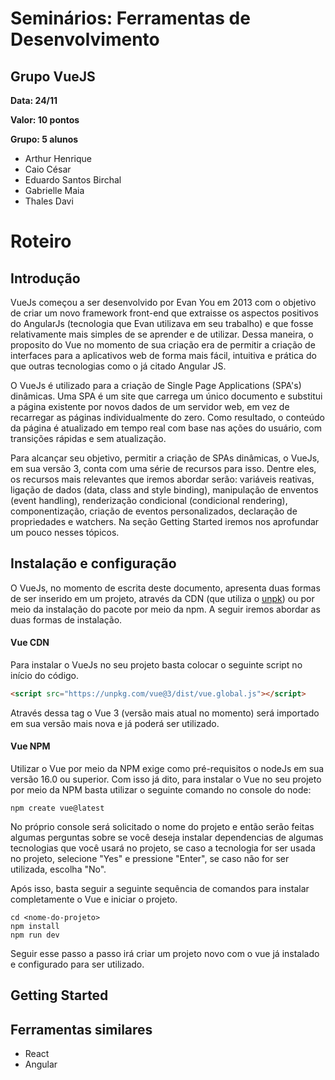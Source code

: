 # Seminários: Ferramentas de Desenvolvimento
## Grupo VueJS

**Data: 24/11**

**Valor: 10 pontos**

**Grupo: 5 alunos**
- Arthur Henrique
- Caio César
- Eduardo Santos Birchal
- Gabrielle Maia
- Thales Davi


# Roteiro
## Introdução
VueJs começou a ser desenvolvido por Evan You em 2013 com o objetivo de criar um novo framework front-end que extraisse os aspectos positivos do AngularJs (tecnologia que Evan utilizava em seu trabalho) e que fosse relativamente mais simples de se aprender e de utilizar. Dessa maneira, o proposito do Vue no momento de sua criação era de permitir a criação de interfaces para a aplicativos web de forma mais fácil, intuitiva e prática do que outras tecnologias como o já citado Angular JS. 

O VueJs é utilizado para a criação de Single Page Applications (SPA's) dinâmicas. Uma SPA é um site que carrega um único documento e substitui a página existente por novos dados de um servidor web, em vez de recarregar as páginas individualmente do zero. Como resultado, o conteúdo da página é atualizado em tempo real com base nas ações do usuário, com transições rápidas e sem atualização.

Para alcançar seu objetivo, permitir a criação de SPAs dinâmicas, o VueJs, em sua versão 3, conta com uma série de recursos para isso. Dentre eles, os recursos mais relevantes que iremos abordar serão: variáveis reativas, ligação de dados (data, class and style binding), manipulação de enventos (event handling), renderização condicional (condicional rendering), componentização, criação de eventos personalizados, declaração de propriedades e watchers. Na seção Getting Started iremos nos aprofundar um pouco nesses tópicos.

## Instalação e configuração
O VueJs, no momento de escrita deste documento, apresenta duas formas de ser inserido em um projeto, através da CDN (que utiliza o [unpk](https://www.unpkg.com)) ou por meio da instalação do pacote por meio da npm. A seguir iremos abordar as duas formas de instalação.

#### Vue CDN
Para instalar o VueJs no seu projeto basta colocar o seguinte script no início do código. 
```html
<script src="https://unpkg.com/vue@3/dist/vue.global.js"></script>
```
Através dessa tag o Vue 3 (versão mais atual no momento) será importado em sua versão mais nova e já poderá ser utilizado. 

#### Vue NPM
Utilizar o Vue por meio da NPM exige como pré-requisitos o nodeJs em sua versão 16.0 ou superior. Com isso já dito, para instalar o Vue no seu projeto por meio da NPM basta utilizar o seguinte comando no console do node:

```node
npm create vue@latest
```
No próprio console será solicitado o nome do projeto e então serão feitas algumas perguntas sobre se você deseja instalar dependencias de algumas tecnologias que você usará no projeto, se caso a tecnologia for ser usada no projeto, selecione "Yes" e pressione "Enter", se caso não for ser utilizada, escolha "No".

Após isso, basta seguir a seguinte sequência de comandos para instalar completamente o Vue e iniciar o projeto.
```Node
cd <nome-do-projeto>
npm install
npm run dev
```

Seguir esse passo a passo irá criar um projeto novo com o vue já instalado e configurado para ser utilizado.

## Getting Started

## Ferramentas similares
- React
- Angular
